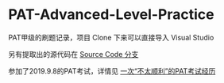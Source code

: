 # PAT-Advanced-Level-Practice

PAT甲级的刷题记录，项目 Clone 下来可以直接导入 Visual Studio

另有提取出的源代码在 [Source Code 分支](https://github.com/bipy/PAT-Advanced-Level-Practice/tree/source)

参加了2019.9.8的PAT考试，详情见 [一次“不太顺利”的PAT考试经历](https://bipy.github.io/blog/pat-20190908/)
